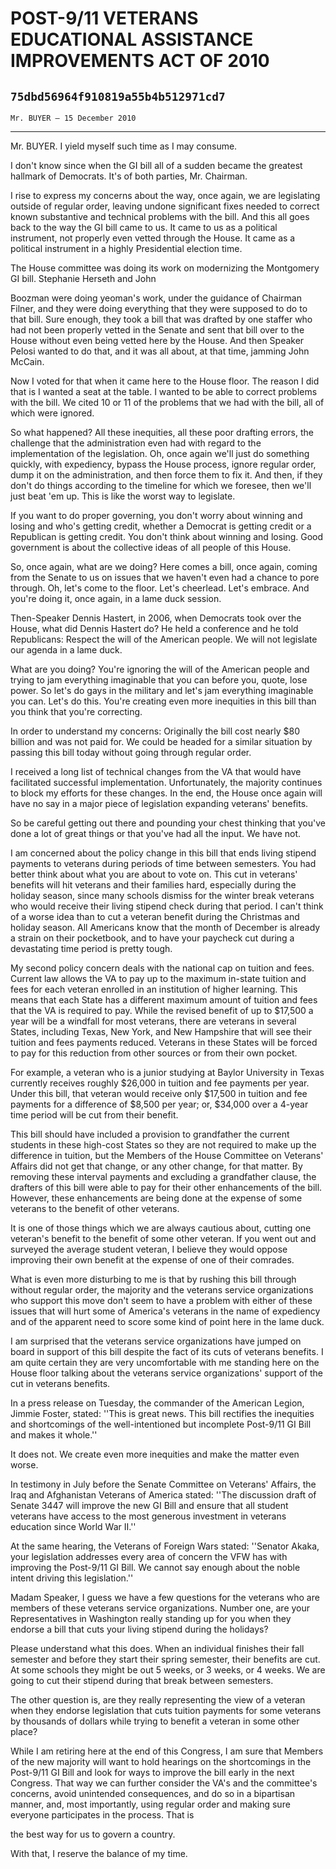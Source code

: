 # POST-9/11 VETERANS EDUCATIONAL ASSISTANCE IMPROVEMENTS ACT OF 2010
## `75dbd56964f910819a55b4b512971cd7`
`Mr. BUYER — 15 December 2010`

---


Mr. BUYER. I yield myself such time as I may consume.

I don't know since when the GI bill all of a sudden became the 
greatest hallmark of Democrats. It's of both parties, Mr. Chairman.

I rise to express my concerns about the way, once again, we are 
legislating outside of regular order, leaving undone significant fixes 
needed to correct known substantive and technical problems with the 
bill. And this all goes back to the way the GI bill came to us. It came 
to us as a political instrument, not properly even vetted through the 
House. It came as a political instrument in a highly Presidential 
election time.

The House committee was doing its work on modernizing the Montgomery 
GI bill. Stephanie Herseth and John


Boozman were doing yeoman's work, under the guidance of Chairman 
Filner, and they were doing everything that they were supposed to do to 
that bill. Sure enough, they took a bill that was drafted by one 
staffer who had not been properly vetted in the Senate and sent that 
bill over to the House without even being vetted here by the House. And 
then Speaker Pelosi wanted to do that, and it was all about, at that 
time, jamming John McCain.

Now I voted for that when it came here to the House floor. The reason 
I did that is I wanted a seat at the table. I wanted to be able to 
correct problems with the bill. We cited 10 or 11 of the problems that 
we had with the bill, all of which were ignored.

So what happened? All these inequities, all these poor drafting 
errors, the challenge that the administration even had with regard to 
the implementation of the legislation. Oh, once again we'll just do 
something quickly, with expediency, bypass the House process, ignore 
regular order, dump it on the administration, and then force them to 
fix it. And then, if they don't do things according to the timeline for 
which we foresee, then we'll just beat 'em up. This is like the worst 
way to legislate.

If you want to do proper governing, you don't worry about winning and 
losing and who's getting credit, whether a Democrat is getting credit 
or a Republican is getting credit. You don't think about winning and 
losing. Good government is about the collective ideas of all people of 
this House.

So, once again, what are we doing? Here comes a bill, once again, 
coming from the Senate to us on issues that we haven't even had a 
chance to pore through. Oh, let's come to the floor. Let's cheerlead. 
Let's embrace. And you're doing it, once again, in a lame duck session.

Then-Speaker Dennis Hastert, in 2006, when Democrats took over the 
House, what did Dennis Hastert do? He held a conference and he told 
Republicans: Respect the will of the American people. We will not 
legislate our agenda in a lame duck.

What are you doing? You're ignoring the will of the American people 
and trying to jam everything imaginable that you can before you, quote, 
lose power. So let's do gays in the military and let's jam everything 
imaginable you can. Let's do this. You're creating even more inequities 
in this bill than you think that you're correcting.

In order to understand my concerns: Originally the bill cost nearly 
$80 billion and was not paid for. We could be headed for a similar 
situation by passing this bill today without going through regular 
order.

I received a long list of technical changes from the VA that would 
have facilitated successful implementation. Unfortunately, the majority 
continues to block my efforts for these changes. In the end, the House 
once again will have no say in a major piece of legislation expanding 
veterans' benefits.

So be careful getting out there and pounding your chest thinking that 
you've done a lot of great things or that you've had all the input. We 
have not.

I am concerned about the policy change in this bill that ends living 
stipend payments to veterans during periods of time between semesters. 
You had better think about what you are about to vote on. This cut in 
veterans' benefits will hit veterans and their families hard, 
especially during the holiday season, since many schools dismiss for 
the winter break veterans who would receive their living stipend check 
during that period. I can't think of a worse idea than to cut a veteran 
benefit during the Christmas and holiday season. All Americans know 
that the month of December is already a strain on their pocketbook, and 
to have your paycheck cut during a devastating time period is pretty 
tough.

My second policy concern deals with the national cap on tuition and 
fees. Current law allows the VA to pay up to the maximum in-state 
tuition and fees for each veteran enrolled in an institution of higher 
learning. This means that each State has a different maximum amount of 
tuition and fees that the VA is required to pay. While the revised 
benefit of up to $17,500 a year will be a windfall for most veterans, 
there are veterans in several States, including Texas, New York, and 
New Hampshire that will see their tuition and fees payments reduced. 
Veterans in these States will be forced to pay for this reduction from 
other sources or from their own pocket.

For example, a veteran who is a junior studying at Baylor University 
in Texas currently receives roughly $26,000 in tuition and fee payments 
per year. Under this bill, that veteran would receive only $17,500 in 
tuition and fee payments for a difference of $8,500 per year; or, 
$34,000 over a 4-year time period will be cut from their benefit.



This bill should have included a provision to grandfather the current 
students in these high-cost States so they are not required to make up 
the difference in tuition, but the Members of the House Committee on 
Veterans' Affairs did not get that change, or any other change, for 
that matter. By removing these interval payments and excluding a 
grandfather clause, the drafters of this bill were able to pay for 
their other enhancements of the bill. However, these enhancements are 
being done at the expense of some veterans to the benefit of other 
veterans.

It is one of those things which we are always cautious about, cutting 
one veteran's benefit to the benefit of some other veteran. If you went 
out and surveyed the average student veteran, I believe they would 
oppose improving their own benefit at the expense of one of their 
comrades.

What is even more disturbing to me is that by rushing this bill 
through without regular order, the majority and the veterans service 
organizations who support this move don't seem to have a problem with 
either of these issues that will hurt some of America's veterans in the 
name of expediency and of the apparent need to score some kind of point 
here in the lame duck.

I am surprised that the veterans service organizations have jumped on 
board in support of this bill despite the fact of its cuts of veterans 
benefits. I am quite certain they are very uncomfortable with me 
standing here on the House floor talking about the veterans service 
organizations' support of the cut in veterans benefits.

In a press release on Tuesday, the commander of the American Legion, 
Jimmie Foster, stated: ''This is great news. This bill rectifies the 
inequities and shortcomings of the well-intentioned but incomplete 
Post-9/11 GI Bill and makes it whole.''

It does not. We create even more inequities and make the matter even 
worse.

In testimony in July before the Senate Committee on Veterans' 
Affairs, the Iraq and Afghanistan Veterans of America stated: ''The 
discussion draft of Senate 3447 will improve the new GI Bill and ensure 
that all student veterans have access to the most generous investment 
in veterans education since World War II.''

At the same hearing, the Veterans of Foreign Wars stated: ''Senator 
Akaka, your legislation addresses every area of concern the VFW has 
with improving the Post-9/11 GI Bill. We cannot say enough about the 
noble intent driving this legislation.''

Madam Speaker, I guess we have a few questions for the veterans who 
are members of these veterans service organizations. Number one, are 
your Representatives in Washington really standing up for you when they 
endorse a bill that cuts your living stipend during the holidays?

Please understand what this does. When an individual finishes their 
fall semester and before they start their spring semester, their 
benefits are cut. At some schools they might be out 5 weeks, or 3 
weeks, or 4 weeks. We are going to cut their stipend during that break 
between semesters.

The other question is, are they really representing the view of a 
veteran when they endorse legislation that cuts tuition payments for 
some veterans by thousands of dollars while trying to benefit a veteran 
in some other place?

While I am retiring here at the end of this Congress, I am sure that 
Members of the new majority will want to hold hearings on the 
shortcomings in the Post-9/11 GI Bill and look for ways to improve the 
bill early in the next Congress. That way we can further consider the 
VA's and the committee's concerns, avoid unintended consequences, and 
do so in a bipartisan manner, and, most importantly, using regular 
order and making sure everyone participates in the process. That is


the best way for us to govern a country.

With that, I reserve the balance of my time.